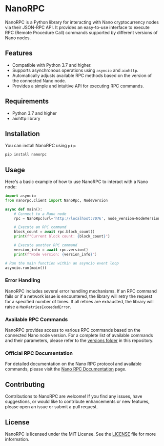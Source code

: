 # NanoRPC

NanoRPC is a Python library for interacting with Nano cryptocurrency nodes via their JSON-RPC API. It provides an easy-to-use interface to execute RPC (Remote Procedure Call) commands supported by different versions of Nano nodes.

## Features

- Compatible with Python 3.7 and higher.
- Supports asynchronous operations using `asyncio` and `aiohttp`.
- Automatically adjusts available RPC methods based on the version of the connected Nano node.
- Provides a simple and intuitive API for executing RPC commands.

## Requirements

- Python 3.7 and higher
- aiohttp library

## Installation

You can install NanoRPC using `pip`:

```bash
pip install nanorpc
```

## Usage

Here's a basic example of how to use NanoRPC to interact with a Nano node:

```python
import asyncio
from nanorpc.client import NanoRpc, NodeVersion

async def main():
    # Connect to a Nano node
    rpc = NanoRpc(url='http://localhost:7076', node_version=NodeVersion.V25_0)

    # Execute an RPC command
    block_count = await rpc.block_count()
    print(f"Current block count: {block_count}")

    # Execute another RPC command
    version_info = await rpc.version()
    print(f"Node version: {version_info}")

# Run the main function within an asyncio event loop
asyncio.run(main())
```

### Error Handling

NanoRPC includes several error handling mechanisms. If an RPC command fails or if a network issue is encountered, the library will retry the request for a specified number of times. If all retries are exhausted, the library will raise a `MaxRetriesExceededError`.

### Available RPC Commands

NanoRPC provides access to various RPC commands based on the connected Nano node version. For a complete list of available commands and their parameters, please refer to the [versions folder](./nanorpc/versions) in this repository.

### Official RPC Documentation

For detailed documentation on the Nano RPC protocol and available commands, please visit the [Nano RPC Documentation](https://docs.nano.org/commands/rpc-protocol/) page.

## Contributing

Contributions to NanoRPC are welcome! If you find any issues, have suggestions, or would like to contribute enhancements or new features, please open an issue or submit a pull request.

## License

NanoRPC is licensed under the MIT License. See the [LICENSE](LICENSE) file for more information.

